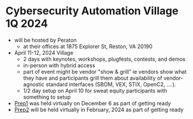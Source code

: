 # Cybersecurity Automation Village 1Q 2024

* will be hosted by Peraton
   - at their offices at 1875 Explorer St, Reston, VA 20190
* April 11-12, 2024 Village 
  - 2 days with keynotes, workshops, plugfests, contests, and demos
  - in-person with hybrid access
  - part of event might be vendor "show & grill" ie vendors show what they have and participants grill them about availability of vendor-agnostic standard interfaces (SBOM, VEX, STIX, OpenC2, ....).
  - 1/2 day setup on April 10 for sweat equity participants with something to setup
* [Prep1](Prep1/README.md) was held virtually on December 6 as part of getting ready
* [Prep2](Prep2/README.md) will be held virtually in February, 2024 as part of getting ready
